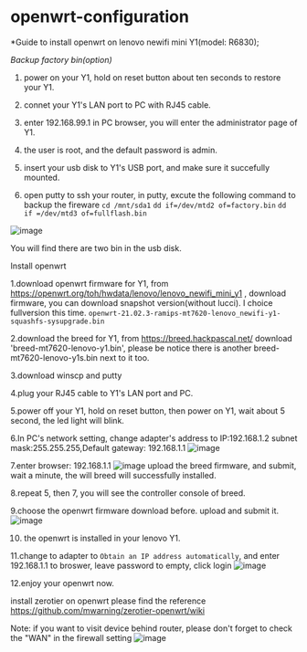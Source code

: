 # openwrt-configuration

*Guide to install openwrt on lenovo newifi mini Y1(model: R6830);

*Backup factory bin(option)*
1. power on your Y1, hold on reset button about ten seconds to restore your Y1.

2. connet your Y1's LAN port to PC with RJ45 cable.

3. enter 192.168.99.1 in PC browser, you will enter the administrator page of Y1.

4. the user is root, and the default password is admin.

5. insert your usb disk to Y1's USB port, and make sure it succefully mounted.

6. open putty to ssh your router, in putty, excute the following command to backup the fireware `cd /mnt/sda1` `dd if=/dev/mtd2 of=factory.bin` `dd if =/dev/mtd3 of=fullflash.bin`

![image](https://user-images.githubusercontent.com/16233397/170901576-f23584df-0d65-404b-8037-2fc68be0e082.png)

You will find there are two bin in the usb disk.

Install openwrt

1.download openwrt firmware for Y1, from https://openwrt.org/toh/hwdata/lenovo/lenovo_newifi_mini_y1 , download firmware, you can download snapshot version(without lucci).
  I choice fullversion this time. `openwrt-21.02.3-ramips-mt7620-lenovo_newifi-y1-squashfs-sysupgrade.bin`
  
2.download the breed for Y1, from https://breed.hackpascal.net/ download 'breed-mt7620-lenovo-y1.bin', please be notice there is another breed-mt7620-lenovo-y1s.bin next to it too.

3.download winscp and putty

4.plug your RJ45 cable to Y1's LAN port and PC.

5.power off your Y1, hold on reset button, then power on Y1, wait about 5 second, the led light will blink. 

6.In PC's network setting, change adapter's address to IP:192.168.1.2 subnet mask:255.255.255,Default gateway: 192.168.1.1
  ![image](https://user-images.githubusercontent.com/16233397/170900083-bb3e607c-dda8-41f4-8eaf-c0800cbcae86.png)
  
7.enter browser: 192.168.1.1
![image](https://user-images.githubusercontent.com/16233397/170900293-49ec4abe-fe40-463e-b4a6-6da843c356ca.png)
upload the breed firmware, and submit, wait a minute, the will breed will successfully installed.

8.repeat 5, then 7, you will see the controller console of breed. 

9.choose the openwrt firmware download before. upload and submit it.
![image](https://user-images.githubusercontent.com/16233397/170900638-330b2e33-d5ad-4365-86a0-777a1d68678d.png)

10. the openwrt is installed in your lenovo Y1.

11.change to adapter to `Obtain an IP address automatically`, and enter 192.168.1.1 to broswer, leave password to empty, click login
![image](https://user-images.githubusercontent.com/16233397/170901008-8e402641-8893-4580-b8c9-7f44b7a84781.png)

12.enjoy your openwrt now.

install zerotier on openwrt please find the reference
https://github.com/mwarning/zerotier-openwrt/wiki

Note: if you want to visit device behind router, please don't forget to check the "WAN" in the firewall setting 
![image](https://user-images.githubusercontent.com/16233397/170902170-dcfd2e18-1c23-4e7b-a998-d7052e973b05.png)
